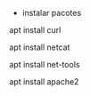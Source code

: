 - instalar pacotes

apt install curl

apt install netcat

apt install net-tools

apt install apache2
